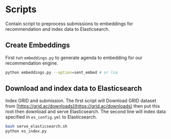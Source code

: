 # Scripts

Contain script to preprocess submissions to embeddings for recommendation
and index data to Elasticsearch.

## Create Embeddings

First run `embeddings.py` to generate agenda to
embedding for our recommendation engine.

``` sh
python embeddings.py --option=sent_embed # or lsa
```

## Download and index data to Elasticsearch

Index GRID and submission. The first script will Download GRID dataset from [https://grid.ac/downloads](https://grid.ac/downloads)
then put this root then download and serve Elasticsearch. The second line will index data specified in `es_config.yml` to Elasticsearch.

``` sh
bash serve_elasticsearch.sh
python es_index.py
```
